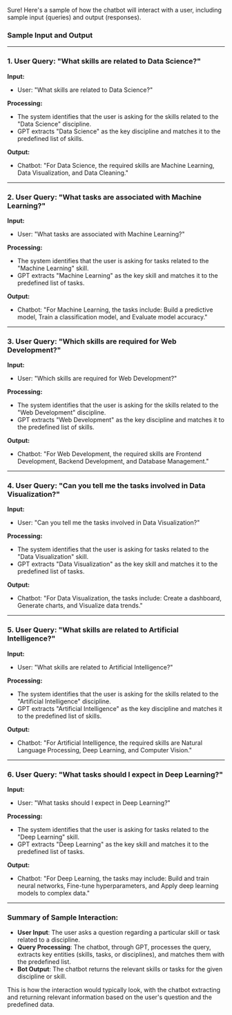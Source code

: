 Sure! Here's a sample of how the chatbot will interact with a user, including sample input (queries) and output (responses).

### **Sample Input and Output**

---

### **1. User Query: "What skills are related to Data Science?"**

**Input:**
- User: "What skills are related to Data Science?"

**Processing:**
- The system identifies that the user is asking for the skills related to the "Data Science" discipline.
- GPT extracts "Data Science" as the key discipline and matches it to the predefined list of skills.

**Output:**
- Chatbot: "For Data Science, the required skills are Machine Learning, Data Visualization, and Data Cleaning."

---

### **2. User Query: "What tasks are associated with Machine Learning?"**

**Input:**
- User: "What tasks are associated with Machine Learning?"

**Processing:**
- The system identifies that the user is asking for tasks related to the "Machine Learning" skill.
- GPT extracts "Machine Learning" as the key skill and matches it to the predefined list of tasks.

**Output:**
- Chatbot: "For Machine Learning, the tasks include: Build a predictive model, Train a classification model, and Evaluate model accuracy."

---

### **3. User Query: "Which skills are required for Web Development?"**

**Input:**
- User: "Which skills are required for Web Development?"

**Processing:**
- The system identifies that the user is asking for the skills related to the "Web Development" discipline.
- GPT extracts "Web Development" as the key discipline and matches it to the predefined list of skills.

**Output:**
- Chatbot: "For Web Development, the required skills are Frontend Development, Backend Development, and Database Management."

---

### **4. User Query: "Can you tell me the tasks involved in Data Visualization?"**

**Input:**
- User: "Can you tell me the tasks involved in Data Visualization?"

**Processing:**
- The system identifies that the user is asking for tasks related to the "Data Visualization" skill.
- GPT extracts "Data Visualization" as the key skill and matches it to the predefined list of tasks.

**Output:**
- Chatbot: "For Data Visualization, the tasks include: Create a dashboard, Generate charts, and Visualize data trends."

---

### **5. User Query: "What skills are related to Artificial Intelligence?"**

**Input:**
- User: "What skills are related to Artificial Intelligence?"

**Processing:**
- The system identifies that the user is asking for the skills related to the "Artificial Intelligence" discipline.
- GPT extracts "Artificial Intelligence" as the key discipline and matches it to the predefined list of skills.

**Output:**
- Chatbot: "For Artificial Intelligence, the required skills are Natural Language Processing, Deep Learning, and Computer Vision."

---

### **6. User Query: "What tasks should I expect in Deep Learning?"**

**Input:**
- User: "What tasks should I expect in Deep Learning?"

**Processing:**
- The system identifies that the user is asking for tasks related to the "Deep Learning" skill.
- GPT extracts "Deep Learning" as the key skill and matches it to the predefined list of tasks.

**Output:**
- Chatbot: "For Deep Learning, the tasks may include: Build and train neural networks, Fine-tune hyperparameters, and Apply deep learning models to complex data."

---

### **Summary of Sample Interaction:**
- **User Input**: The user asks a question regarding a particular skill or task related to a discipline.
- **Query Processing**: The chatbot, through GPT, processes the query, extracts key entities (skills, tasks, or disciplines), and matches them with the predefined list.
- **Bot Output**: The chatbot returns the relevant skills or tasks for the given discipline or skill.

This is how the interaction would typically look, with the chatbot extracting and returning relevant information based on the user's question and the predefined data.